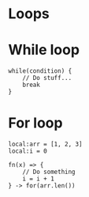 # Loops

# While loop

```arroba
while(condition) {
    // Do stuff...
    break
}
```

# For loop

```
local:arr = [1, 2, 3]
local:i = 0

fn(x) => {
    // Do something
    i = i + 1
} -> for(arr.len())
```